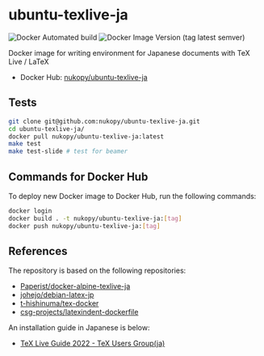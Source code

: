 # ubuntu-texlive-ja

![Docker Automated build](https://img.shields.io/docker/automated/nukopy/ubuntu-texlive-ja) ![Docker Image Version (tag latest semver)](https://img.shields.io/docker/v/nukopy/ubuntu-texlive-ja/texlive2022)

Docker image for writing environment for Japanese documents with TeX Live / LaTeX

- Docker Hub: [nukopy/ubuntu-texlive-ja](https://hub.docker.com/repository/docker/nukopy/ubuntu-texlive-ja)

## Tests

```sh
git clone git@github.com:nukopy/ubuntu-texlive-ja.git
cd ubuntu-texlive-ja/
docker pull nukopy/ubuntu-texlive-ja:latest
make test
make test-slide # test for beamer
```

## Commands for Docker Hub

To deploy new Docker image to Docker Hub, run the following commands:

```sh
docker login
docker build . -t nukopy/ubuntu-texlive-ja:[tag]
docker push nukopy/ubuntu-texlive-ja:[tag]
```

## References

The repository is based on the following repositories:

- [Paperist/docker-alpine-texlive-ja](https://github.com/Paperist/docker-alpine-texlive-ja)
- [johejo/debian-latex-jp](https://github.com/johejo/debian-latex-jp)
- [t-hishinuma/tex-docker](https://github.com/t-hishinuma/tex-docker)
- [csg-projects/latexindent-dockerfile](https://github.com/csg-projects/latexindent-dockerfile)

An installation guide in Japanese is below:

- [TeX Live Guide 2022 - TeX Users Group(ja)](https://tug.org/texlive/doc/texlive-ja/texlive-ja.pdf)
